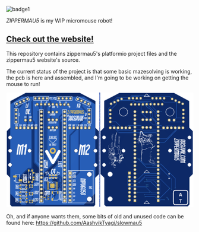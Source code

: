 ![badge1](https://badgen.net/badge/thanks/everyone)

_ZIPPERMAU5_ is my WIP micromouse robot!

## [Check out the website!](https://aashvik.com/#zippermau5)

This repository contains zippermau5's platformio project files and the zippermau5 website's source.

The current status of the project is that some basic mazesolving is working, the pcb is here and assembled, and I'm going to be working on getting the mouse to run!

![pcb-photos](images/pcb.png)

Oh, and if anyone wants them, some bits of old and unused code can be found here: https://github.com/AashvikTyagi/slowmau5
